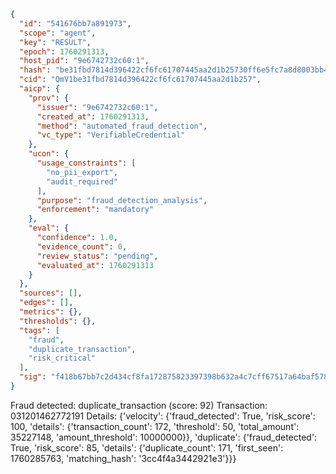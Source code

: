 ```json
{
  "id": "541676bb7a891973",
  "scope": "agent",
  "key": "RESULT",
  "epoch": 1760291313,
  "host_pid": "9e6742732c60:1",
  "hash": "be31fbd7814d396422cf6fc61707445aa2d1b25730ff6e5fc7a8d8003bb4a6c3",
  "cid": "QmV1be31fbd7814d396422cf6fc61707445aa2d1b257",
  "aicp": {
    "prov": {
      "issuer": "9e6742732c60:1",
      "created_at": 1760291313,
      "method": "automated_fraud_detection",
      "vc_type": "VerifiableCredential"
    },
    "ucon": {
      "usage_constraints": [
        "no_pii_export",
        "audit_required"
      ],
      "purpose": "fraud_detection_analysis",
      "enforcement": "mandatory"
    },
    "eval": {
      "confidence": 1.0,
      "evidence_count": 0,
      "review_status": "pending",
      "evaluated_at": 1760291313
    }
  },
  "sources": [],
  "edges": [],
  "metrics": {},
  "thresholds": {},
  "tags": [
    "fraud",
    "duplicate_transaction",
    "risk_critical"
  ],
  "sig": "f418b67bb7c2d434cf8fa172875823397398b632a4c7cff67517a64baf578ffc"
}
```

Fraud detected: duplicate_transaction (score: 92)
Transaction: 031201462772191
Details: {'velocity': {'fraud_detected': True, 'risk_score': 100, 'details': {'transaction_count': 172, 'threshold': 50, 'total_amount': 35227148, 'amount_threshold': 10000000}}, 'duplicate': {'fraud_detected': True, 'risk_score': 85, 'details': {'duplicate_count': 171, 'first_seen': 1760285763, 'matching_hash': '3cc4f4a3442921e3'}}}